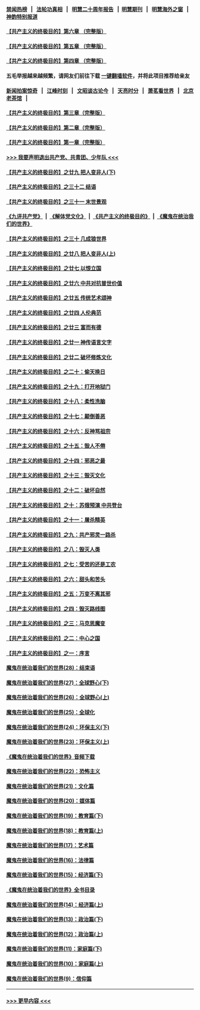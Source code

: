 #### [禁闻热榜](热点新闻.md?=0)  &nbsp;&nbsp;|&nbsp;&nbsp; [法轮功真相](https://github.com/gfw-breaker/truth/blob/master/README.md?=0) &nbsp;&nbsp;|&nbsp;&nbsp; [明慧二十周年报告](https://github.com/gfw-breaker/mh-reports/blob/master/README.md?=0) &nbsp;&nbsp;|&nbsp;&nbsp;[明慧期刊](https://github.com/gfw-breaker/mh-qikan) &nbsp;&nbsp;|&nbsp;&nbsp; [明慧海外之窗](https://github.com/gfw-breaker/mh-news/blob/master/README.md?=0) &nbsp;&nbsp;|&nbsp;&nbsp; [神韵特别报道](https://github.com/gfw-breaker/mh-news/blob/master/shenyun.md?=0)
#### [【共产主义的终极目的】第六章 （完整版）](../pages/nsc422/n11428913.md?t=03140402) 
#### [【共产主义的终极目的】第五章 （完整版）](../pages/nsc422/n11428912.md?t=03140402) 
#### [【共产主义的终极目的】第四章 （完整版）](../pages/nsc422/n11428907.md?t=03140402) 
#### 五毛举报越来越频繁，请网友们前往下载 [一键翻墙软件](https://github.com/gfw-breaker/ssr-accounts)，并将此项目推荐给亲友
#### [新闻拍案惊奇](https://github.com/gfw-breaker/banned-news/blob/master/pages/link4.md) &nbsp;&nbsp;|&nbsp;&nbsp; [江峰时刻](https://github.com/gfw-breaker/banned-news/blob/master/pages/link4.md) &nbsp;&nbsp;|&nbsp;&nbsp; [文昭谈古论今](https://github.com/gfw-breaker/banned-news/blob/master/pages/link4.md) &nbsp;&nbsp;|&nbsp;&nbsp; [天亮时分](https://github.com/gfw-breaker/banned-news/blob/master/pages/link4.md) &nbsp;&nbsp;|&nbsp;&nbsp; [萧茗看世界](https://github.com/gfw-breaker/banned-news/blob/master/pages/link4.md) &nbsp;&nbsp;|&nbsp;&nbsp; [北京老茶馆](https://github.com/gfw-breaker/banned-news/blob/master/pages/link4.md) &nbsp;&nbsp;|&nbsp;&nbsp; 
#### [【共产主义的终极目的】第三章（完整版）](../pages/nsc422/n11428848.md?t=03140402) 
#### [【共产主义的终极目的】第二章（完整版）](../pages/nsc422/n11428831.md?t=03140402) 
#### [【共产主义的终极目的】第一章（完整版）](../pages/nsc422/n11417651.md?t=03140402) 
#### [>>> 我要声明退出共产党、共青团、少年队 <<<](https://github.com/begood0513/goodnews/blob/master/quit/letter.md) 
#### [【共产主义的终极目的】之廿九 把人变非人(下)](../pages/nsc422/n11344140.md?t=03140402) 
#### [【共产主义的终极目的】之三十二 结语](../pages/nsc422/n11360535.md?t=03140402) 
#### [【共产主义的终极目的】之三十一 末世景观](../pages/nsc422/n11351129.md?t=03140402) 
#### [《九评共产党》](https://github.com/begood0513/9ping.md/blob/master/README.md) &nbsp;|&nbsp; [《解体党文化》](../../../../jtdwh.md/blob/master/README.md)  &nbsp;|&nbsp; [《共产主义的终极目的》](../../../../gczydzjmd.md/blob/master/README.md) &nbsp;|&nbsp; [《魔鬼在统治我们的世界》](../../../../mgztzwmdsj.md/blob/master/README.md) 
#### [【共产主义的终极目的】之三十 几成狼世界](../pages/nsc422/n11348280.md?t=03140402) 
#### [【共产主义的终极目的】之廿八 把人变非人(上)](../pages/nsc422/n11340492.md?t=03140402) 
#### [【共产主义的终极目的】之廿七 以恨立国](../pages/nsc422/n11336944.md?t=03140402) 
#### [【共产主义的终极目的】之廿六 中共对抗普世价值](../pages/nsc422/n11324785.md?t=03140402) 
#### [【共产主义的终极目的】之廿五 传统艺术颂神](../pages/nsc422/n11296396.md?t=03140402) 
#### [【共产主义的终极目的】之廿四 人伦典范](../pages/nsc422/n11296397.md?t=03140402) 
#### [【共产主义的终极目的】之廿三 富而有德](../pages/nsc422/n11283598.md?t=03140402) 
#### [【共产主义的终极目的】之廿一 神传语言文字](../pages/nsc422/n11263265.md?t=03140402) 
#### [【共产主义的终极目的】之廿二 破坏修炼文化](../pages/nsc422/n11245728.md?t=03140402) 
#### [【共产主义的终极目的】之二十：偷天换日](../pages/nsc422/n11238846.md?t=03140402) 
#### [【共产主义的终极目的】之十九：打开地狱门](../pages/nsc422/n11206376.md?t=03140402) 
#### [【共产主义的终极目的】之十八：柔性洗脑](../pages/nsc422/n11199994.md?t=03140402) 
#### [【共产主义的终极目的】之十七：颠倒善恶](../pages/nsc422/n11179782.md?t=03140402) 
#### [【共产主义的终极目的】之十六：反神骂祖宗](../pages/nsc422/n11166798.md?t=03140402) 
#### [【共产主义的终极目的】之十五：毁人不倦](../pages/nsc422/n11166792.md?t=03140402) 
#### [【共产主义的终极目的】之十四：邪恶之最](../pages/nsc422/n11150249.md?t=03140402) 
#### [【共产主义的终极目的】之十三：毁灭文化](../pages/nsc422/n11135227.md?t=03140402) 
#### [【共产主义的终极目的】之十二：破坏自然](../pages/nsc422/n11135214.md?t=03140402) 
#### [【共产主义的终极目的】之十：苏俄预演 中共登台](../pages/nsc422/n11118424.md?t=03140402) 
#### [【共产主义的终极目的】之十一：屠杀精英](../pages/nsc422/n11118442.md?t=03140402) 
#### [【共产主义的终极目的】之九：共产邪灵一路杀](../pages/nsc422/n11114139.md?t=03140402) 
#### [【共产主义的终极目的】之八：毁灭人类](../pages/nsc422/n11108503.md?t=03140402) 
#### [【共产主义的终极目的】之七：受苦的还是工农](../pages/nsc422/n11101809.md?t=03140402) 
#### [【共产主义的终极目的】之六：甜头和苦头](../pages/nsc422/n11096971.md?t=03140402) 
#### [【共产主义的终极目的】之五：万变不离其邪](../pages/nsc422/n11091285.md?t=03140402) 
#### [【共产主义的终极目的】之四：毁灭路线图](../pages/nsc422/n11086284.md?t=03140402) 
#### [【共产主义的终极目的】之三：马克思魔变](../pages/nsc422/n11061941.md?t=03140402) 
#### [【共产主义的终极目的】之二：中心之国](../pages/nsc422/n11047728.md?t=03140402) 
#### [【共产主义的终极目的】之一：序言](../pages/nsc422/n11086077.md?t=03140402) 
#### [魔鬼在统治着我们的世界(28)：结束语](../pages/nsc422/n10936246.md?t=03140402) 
#### [魔鬼在统治着我们的世界(27)：全球野心(下)](../pages/nsc422/n10928319.md?t=03140402) 
#### [魔鬼在统治着我们的世界(26)：全球野心(上)](../pages/nsc422/n10900318.md?t=03140402) 
#### [魔鬼在统治着我们的世界(25)：全球化](../pages/nsc422/n10788205.md?t=03140402) 
#### [魔鬼在统治着我们的世界(24)：环保主义(下)](../pages/nsc422/n10695307.md?t=03140402) 
#### [魔鬼在统治着我们的世界(23)：环保主义(上)](../pages/nsc422/n10688613.md?t=03140402) 
#### [《魔鬼在统治着我们的世界》音频下载](../pages/nsc422/n10635553.md?t=03140402) 
#### [魔鬼在统治着我们的世界(22)：恐怖主义](../pages/nsc422/n10614727.md?t=03140402) 
#### [魔鬼在统治着我们的世界(21)：文化篇](../pages/nsc422/n10597706.md?t=03140402) 
#### [魔鬼在统治着我们的世界(20)：媒体篇](../pages/nsc422/n10586579.md?t=03140402) 
#### [魔鬼在统治着我们的世界(19)：教育篇(下)](../pages/nsc422/n10564808.md?t=03140402) 
#### [魔鬼在统治着我们的世界(18)：教育篇(上)](../pages/nsc422/n10526970.md?t=03140402) 
#### [魔鬼在统治着我们的世界(17)：艺术篇](../pages/nsc422/n10499093.md?t=03140402) 
#### [魔鬼在统治着我们的世界(16)：法律篇](../pages/nsc422/n10485969.md?t=03140402) 
#### [魔鬼在统治着我们的世界(15)：经济篇(下)](../pages/nsc422/n10469975.md?t=03140402) 
#### [《魔鬼在统治着我们的世界》全书目录](../pages/nsc422/n10464261.md?t=03140402) 
#### [魔鬼在统治着我们的世界(14)：经济篇(上)](../pages/nsc422/n10457370.md?t=03140402) 
#### [魔鬼在统治着我们的世界(13)：政治篇(下)](../pages/nsc422/n10448270.md?t=03140402) 
#### [魔鬼在统治着我们的世界(12)：政治篇(上)](../pages/nsc422/n10444576.md?t=03140402) 
#### [魔鬼在统治着我们的世界(11)：家庭篇(下)](../pages/nsc422/n10440961.md?t=03140402) 
#### [魔鬼在统治着我们的世界(10)：家庭篇(上)](../pages/nsc422/n10435448.md?t=03140402) 
#### [魔鬼在统治着我们的世界(9)：信仰篇](../pages/nsc422/n10432159.md?t=03140402) 

----
#### [ >>> 更早内容 <<< ](../indexes/nsc422-earlier.md)
